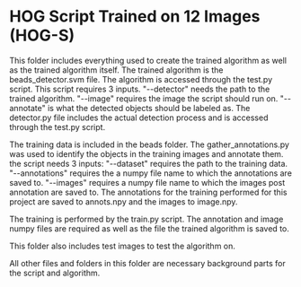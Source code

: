 # HOG Script Trained on 12 Images (HOG-S)

This folder includes everything used to create the trained algorithm as well as the trained algorithm itself. The trained algorithm is the beads_detector.svm file. 
The algorithm is accessed through the test.py script. This script requires 3 inputs. "--detector" needs the path to the trained algorithm. "--image" requires the image the script should run on. "--annotate" is what the detected objects should be labeled as. The detector.py file includes the actual detection process and is accessed through the test.py script.

The training data is included in the beads folder. The gather_annotations.py was used to identify the objects in the training images and annotate them. the script needs 3 inputs: "--dataset" requires the path to the training data. "--annotations" requires the a numpy file name to which the annotations are saved to. "--images" requires a numpy file name to which the images post annotation are saved to.
The annotations for the training performed for this project are saved to annots.npy and the images to image.npy.

The training is performed by the train.py script. The annotation and image numpy files are required as well as the file the trained algorithm is saved to.

This folder also includes test images to test the algorithm on.

All other files and folders in this folder are necessary background parts for the script and algorithm.
